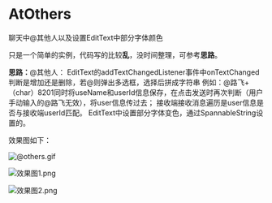 # AtOthers
聊天中@其他人以及设置EditText中部分字体颜色

只是一个简单的实例，代码写的比较**乱**，没时间整理，可参考**思路**。


**思路：**@其他人： EditText的addTextChangedListener事件中onTextChanged判断是增加还是删除，若@则弹出多选框，选择后拼成字符串
例如：@路飞+（char）8201同时将useName和userId信息保存，在点击发送时再次判断（用户手动输入的@路飞无效），将user信息传过去；
接收端接收消息遍历是user信息是否与接收端userId匹配。
EditText中设置部分字体变色，通过SpannableString设置的。


效果图如下：


![@others.gif](https://upload-images.jianshu.io/upload_images/2194177-7962d570ac611c08.gif?imageMogr2/auto-orient/strip)


![效果图1.png](https://upload-images.jianshu.io/upload_images/2194177-2ed5e48398c4c468.png?imageMogr2/auto-orient/strip%7CimageView2/2/w/1240)


![效果图2.png](https://upload-images.jianshu.io/upload_images/2194177-b720aa7924cad8e1.png?imageMogr2/auto-orient/strip%7CimageView2/2/w/1240)
